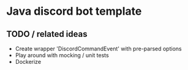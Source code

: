 # Java discord bot template

## TODO / related ideas
- Create wrapper 'DiscordCommandEvent' with pre-parsed options
- Play around with mocking / unit tests
- Dockerize
